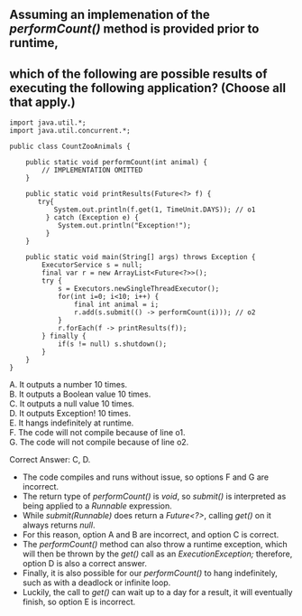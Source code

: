 ## Assuming an implemenation of the *performCount()* method is provided prior to runtime,
## which of the following are possible results of executing the following application? (Choose all that apply.)

```
import java.util.*;
import java.util.concurrent.*;

public class CountZooAnimals {

    public static void performCount(int animal) {
        // IMPLEMENTATION OMITTED
    }
    
    public static void printResults(Future<?> f) {
       try{
           System.out.println(f.get(1, TimeUnit.DAYS)); // o1
         } catch (Exception e) {
            System.out.println("Exception!");
         }
    }
    
    public static void main(String[] args) throws Exception {
        ExecutorService s = null;
        final var r = new ArrayList<Future<?>>();
        try {
            s = Executors.newSingleThreadExecutor();
            for(int i=0; i<10; i++) {
                final int animal = i;
                r.add(s.submit(() -> performCount(i))); // o2
            }
            r.forEach(f -> printResults(f));
        } finally {
            if(s != null) s.shutdown();
        }        
    }
}
```

A. It outputs a number 10 times. <br>
B. It outputs a Boolean value 10 times. <br>
C. It outputs a null value 10 times. <br>
D. It outputs Exception! 10 times. <br>
E. It hangs indefinitely at runtime. <br>
F. The code will not compile because of line o1. <br>
G. The code will not compile because of line o2. <br>

Correct Answer: C, D.

- The code compiles and runs without issue, so options F and G are incorrect.
- The return type of *performCount()* is *void*, so *submit()* is interpreted as being applied to a *Runnable* expression.
- While *submit(Runnable)* does return a *Future<?>*, calling *get()* on it always returns *null*.
- For this reason, option A and B are incorrect, and option C is correct.
- The *performCount()* method can also throw a runtime exception, which will then be thrown by the *get()* call as an
  *ExecutionException;* therefore, option D is also a correct answer.
- Finally, it is also possible for our *performCount()* to hang indefinitely, such as with a deadlock or infinite loop.
- Luckily, the call to *get()* can wait up to a day for a result, it will eventually finish, so option E is incorrect.


